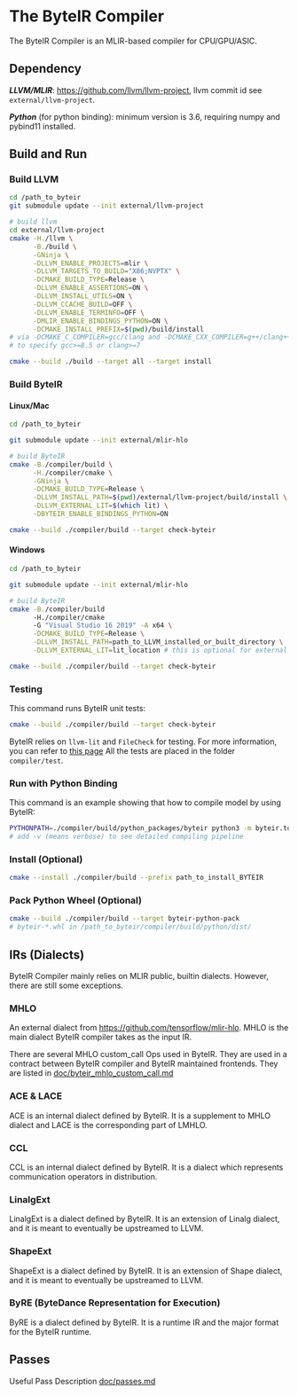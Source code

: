 # The ByteIR Compiler

The ByteIR Compiler is an MLIR-based compiler for CPU/GPU/ASIC.

## Dependency 
***LLVM/MLIR***: https://github.com/llvm/llvm-project, llvm commit id see `external/llvm-project`.

***Python*** (for python binding): minimum version is 3.6, requiring numpy and pybind11 installed.

## Build and Run

### Build LLVM

```bash
cd /path_to_byteir
git submodule update --init external/llvm-project

# build llvm
cd external/llvm-project
cmake -H./llvm \
      -B./build \
      -GNinja \
      -DLLVM_ENABLE_PROJECTS=mlir \
      -DLLVM_TARGETS_TO_BUILD="X86;NVPTX" \
      -DCMAKE_BUILD_TYPE=Release \
      -DLLVM_ENABLE_ASSERTIONS=ON \
      -DLLVM_INSTALL_UTILS=ON \
      -DLLVM_CCACHE_BUILD=OFF \
      -DLLVM_ENABLE_TERMINFO=OFF \
      -DMLIR_ENABLE_BINDINGS_PYTHON=ON \
      -DCMAKE_INSTALL_PREFIX=$(pwd)/build/install
# via -DCMAKE_C_COMPILER=gcc/clang and -DCMAKE_CXX_COMPILER=g++/clang++
# to specify gcc>=8.5 or clang>=7 

cmake --build ./build --target all --target install
```

### Build ByteIR
#### Linux/Mac 
```bash
cd /path_to_byteir

git submodule update --init external/mlir-hlo

# build ByteIR
cmake -B./compiler/build \
      -H./compiler/cmake \
      -GNinja \
      -DCMAKE_BUILD_TYPE=Release \
      -DLLVM_INSTALL_PATH=$(pwd)/external/llvm-project/build/install \
      -DLLVM_EXTERNAL_LIT=$(which lit) \
      -DBYTEIR_ENABLE_BINDINGS_PYTHON=ON

cmake --build ./compiler/build --target check-byteir
```
#### Windows 
```bash
cd /path_to_byteir

git submodule update --init external/mlir-hlo

# build ByteIR
cmake -B./compiler/build
      -H./compiler/cmake
      -G "Visual Studio 16 2019" -A x64 \
      -DCMAKE_BUILD_TYPE=Release \
      -DLLVM_INSTALL_PATH=path_to_LLVM_installed_or_built_directory \
      -DLLVM_EXTERNAL_LIT=lit_location # this is optional for external lit 

cmake --build ./compiler/build --target check-byteir
```

### Testing 
This command runs ByteIR unit tests:
```bash
cmake --build ./compiler/build --target check-byteir
```
ByteIR relies on ```llvm-lit``` and ```FileCheck``` for testing.
For more information, you can refer to [this page](https://www.llvm.org/docs/CommandGuide/FileCheck.html)
All the tests are placed in the folder ```compiler/test```.

### Run with Python Binding
This command is an example showing that how to compile model by using ByteIR:
```bash
PYTHONPATH=./compiler/build/python_packages/byteir python3 -m byteir.tools.compiler ./compiler/test/E2E/MLPInference/input.mlir -o out.mlir --entry_func forward
# add -v (means verbose) to see detailed compiling pipeline 
```


### Install (Optional)
```bash
cmake --install ./compiler/build --prefix path_to_install_BYTEIR
```

### Pack Python Wheel (Optional)
```bash
cmake --build ./compiler/build --target byteir-python-pack
# byteir-*.whl in /path_to_byteir/compiler/build/python/dist/
```

## IRs (Dialects)
ByteIR Compiler mainly relies on MLIR public, builtin dialects. 
However, there are still some exceptions.

### MHLO 
An external dialect from https://github.com/tensorflow/mlir-hlo.
MHLO is the main dialect ByteIR compiler takes as the input IR.

There are several MHLO custom_call Ops used in ByteIR.
They are used in a contract between ByteIR compiler and ByteIR maintained frontends.
They are listed in [doc/byteir_mhlo_custom_call.md](doc/byteir_mhlo_custom_call.md)

### ACE & LACE
ACE is an internal dialect defined by ByteIR. 
It is a supplement to MHLO dialect and LACE is the corresponding part of LMHLO.

### CCL
CCL is an internal dialect defined by ByteIR.
It is a dialect which represents communication operators in distribution.

### LinalgExt
LinalgExt is a dialect defined by ByteIR.
It is an extension of Linalg dialect, 
and it is meant to eventually be upstreamed to LLVM.

### ShapeExt
ShapeExt is a dialect defined by ByteIR.
It is an extension of Shape dialect, 
and it is meant to eventually be upstreamed to LLVM.

### ByRE (ByteDance Representation for Execution)
ByRE is a dialect defined by ByteIR.
It is a runtime IR and the major format for the ByteIR runtime. 

## Passes
Useful Pass Description [doc/passes.md](doc/passes.md)
